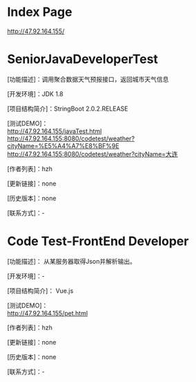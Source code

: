 # Index Page

http://47.92.164.155/

# SeniorJavaDeveloperTest

[功能描述]：调用聚合数据天气预报接口，返回城市天气信息

[开发环境]：JDK 1.8

[项目结构简介]：StringBoot 2.0.2.RELEASE

[测试DEMO]： <br>
http://47.92.164.155/javaTest.html <br>
http://47.92.164.155:8080/codetest/weather?cityName=%E5%A4%A7%E8%BF%9E <br>
http://47.92.164.155:8080/codetest/weather?cityName=大连 <br>

[作者列表]：hzh

[更新链接]：none

[历史版本]：none

[联系方式]：-

# Code Test-FrontEnd Developer
[功能描述]： 从某服务器取得Json并解析输出。

[开发环境]：-

[项目结构简介]： Vue.js

[测试DEMO]： <br>
http://47.92.164.155/pet.html

[作者列表]：hzh

[更新链接]：none

[历史版本]：none

[联系方式]：-
